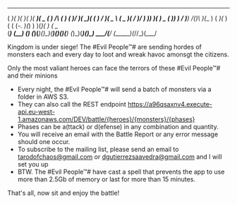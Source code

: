 
 ____  ____  _   _  ____  ____  ____    __    __      _  _  ____  _  _   ___  ____   _____  __  __  ___ 
( ___)(_  _)( )_( )( ___)(  _ \( ___)  /__\  (  )    ( )/ )(_  _)( \( ) / __)(  _ \ (  _  )(  \/  )/ __)
 )__)   )(   ) _ (  )__)  )   / )__)  /(__)\  )(__    )  (  _)(_  )  ( ( (_-. )(_) ) )(_)(  )    ( \__ \
(____) (__) (_) (_)(____)(_)\_)(____)(__)(__)(____)  (_)\_)(____)(_)\_) \___/(____/ (_____)(_/\/\_)(___/


Kingdom is under siege!
The #Evil People™# are sending hordes of monsters each and every day to loot and wreak havoc amonsgt the citizens.

Only the most valiant heroes can face the terrors of these #Evil People™# and their minions


- Every night, the #Evil People™# will send a batch of monsters via a folder in AWS S3.
- They can also call the REST endpoint https://a96qsaxnv4.execute-api.eu-west-1.amazonaws.com/DEV/battle/{heroes}/{monsters}/{phases}
- Phases can be a(ttack) or d(efense) in any combination and quantity.
- You will receive an email with the Battle Report or any error message should one occur.
- To subscribe to the mailing list, please send an email to tarodofchaos@gmail.com or dgutierrezsaavedra@gmail.com and I will set you up
- BTW. The #Evil People™# have cast a spell that prevents the app to use more than 2.5Gb of memory or last for more than 15 minutes.


That's all, now sit and enjoy the battle!
